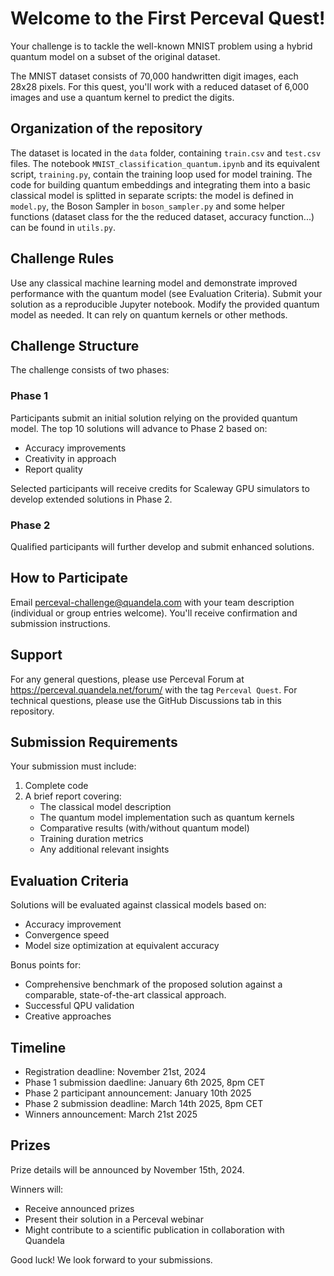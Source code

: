# Welcome to the First Perceval Quest!

Your challenge is to tackle the well-known MNIST problem using a hybrid quantum model on a subset of the original dataset.

The MNIST dataset consists of 70,000 handwritten digit images, each 28x28 pixels. For this quest, you'll work with a reduced dataset of 6,000 images and use a quantum kernel to predict the digits.
## Organization of the repository
The dataset is located in the `data` folder, containing `train.csv` and `test.csv` files. 
The notebook `MNIST_classification_quantum.ipynb` and its equivalent script, `training.py`, contain the training loop used for model training. The code for building quantum embeddings and integrating them into a basic classical model is splitted in separate scripts: the model is defined in `model.py`, the Boson Sampler in `boson_sampler.py` and some helper functions (dataset class for the the reduced dataset, accuracy function...) can be found in `utils.py`. 

## Challenge Rules

Use any classical machine learning model and demonstrate improved performance with the quantum model (see Evaluation Criteria).
Submit your solution as a reproducible Jupyter notebook.
Modify the provided quantum model as needed. It can rely on quantum kernels or other methods. 

## Challenge Structure

The challenge consists of two phases:

### Phase 1 

Participants submit an initial solution relying on the provided quantum model. The top 10 solutions will advance to Phase 2 based on:

- Accuracy improvements
- Creativity in approach
- Report quality

Selected participants will receive credits for Scaleway GPU simulators to develop extended solutions in Phase 2.

### Phase 2 

Qualified participants will further develop and submit enhanced solutions.

## How to Participate

Email perceval-challenge@quandela.com with your team description (individual or group entries welcome). You'll receive confirmation and submission instructions.

## Support

For any general questions, please use Perceval Forum at https://perceval.quandela.net/forum/ with the tag `Perceval Quest`.
For technical questions, please use the GitHub Discussions tab in this repository.

## Submission Requirements

Your submission must include:
1. Complete code
2. A brief report covering:
   - The classical model description
   - The quantum model implementation such as quantum kernels
   - Comparative results (with/without quantum model)
   - Training duration metrics
   - Any additional relevant insights



## Evaluation Criteria

Solutions will be evaluated against classical models based on:
- Accuracy improvement
- Convergence speed
- Model size optimization at equivalent accuracy

Bonus points for:
- Comprehensive benchmark of the proposed solution against a comparable, state-of-the-art classical approach.
- Successful QPU validation
- Creative approaches

## Timeline

- Registration deadline: November 21st, 2024
- Phase 1 submission daedline: January 6th 2025, 8pm CET
- Phase 2 participant announcement: January 10th 2025
- Phase 2 submission deadline: March 14th 2025, 8pm CET
- Winners announcement: March 21st 2025

## Prizes

Prize details will be announced by November 15th, 2024.

Winners will:
- Receive announced prizes
- Present their solution in a Perceval webinar
- Might contribute to a scientific publication in collaboration with Quandela

Good luck! We look forward to your submissions.
